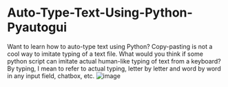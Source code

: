# Auto-Type-Text-Using-Python-Pyautogui
Want to learn how to auto-type text using Python? Copy-pasting is not a cool way to imitate typing of a text file. What would you think if some python script can imitate actual human-like typing of text from a keyboard? By typing, I mean to refer to actual typing, letter by letter and word by word in any input field, chatbox, etc.
![image](https://user-images.githubusercontent.com/55629425/198976923-31b98b78-95a8-46a3-8a26-4e019da92747.png)

